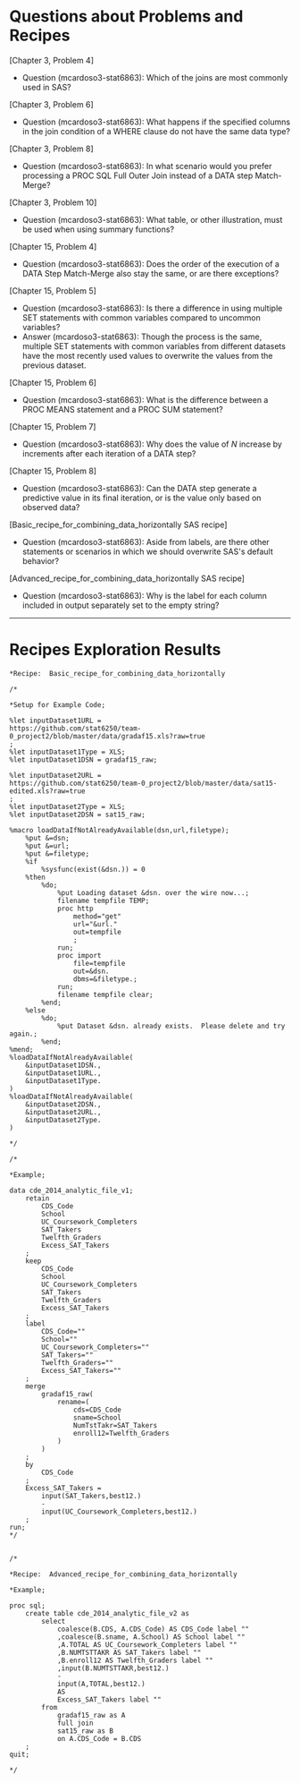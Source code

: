 # Questions about Problems and Recipes



[Chapter 3, Problem 4]
* Question (mcardoso3-stat6863):  Which of the joins are most commonly used in SAS?



[Chapter 3, Problem 6]
* Question (mcardoso3-stat6863):  What happens if the specified columns in the join condition of a WHERE clause do not have the same data type?



[Chapter 3, Problem 8]
* Question (mcardoso3-stat6863):  In what scenario would you prefer processing a PROC SQL Full Outer Join instead of a DATA step Match-Merge?



[Chapter 3, Problem 10]
* Question (mcardoso3-stat6863):  What table, or other illustration, must be used when using summary functions?
  


[Chapter 15, Problem 4]
* Question (mcardoso3-stat6863):  Does the order of the execution of a DATA Step Match-Merge also stay the same, or are there exceptions?



[Chapter 15, Problem 5]
* Question (mcardoso3-stat6863):  Is there a difference in using multiple SET statements with common variables compared to uncommon variables?
* Answer (mcardoso3-stat6863):  Though the process is the same, multiple SET statements with common variables from different datasets have the most recently used values to overwrite the values from the previous dataset.


[Chapter 15, Problem 6]
* Question (mcardoso3-stat6863):  What is the difference between a PROC MEANS statement and a PROC SUM statement?  



[Chapter 15, Problem 7]
* Question (mcardoso3-stat6863):   Why does the value of _N_ increase by increments after each iteration of a DATA step?



[Chapter 15, Problem 8]
* Question (mcardoso3-stat6863):  Can the DATA step generate a predictive value in its final iteration, or is the value only based on observed data?



[Basic_recipe_for_combining_data_horizontally SAS recipe]
* Question (mcardoso3-stat6863):  Aside from labels, are there other statements or scenarios in which we should overwrite SAS's default behavior?



[Advanced_recipe_for_combining_data_horizontally SAS recipe]
* Question (mcardoso3-stat6863):  Why is the label for each column included in output separately set to the empty string?



***



# Recipes Exploration Results



```
*Recipe:  Basic_recipe_for_combining_data_horizontally

/*

*Setup for Example Code;

%let inputDataset1URL =
https://github.com/stat6250/team-0_project2/blob/master/data/gradaf15.xls?raw=true
;
%let inputDataset1Type = XLS;
%let inputDataset1DSN = gradaf15_raw;

%let inputDataset2URL =
https://github.com/stat6250/team-0_project2/blob/master/data/sat15-edited.xls?raw=true
;
%let inputDataset2Type = XLS;
%let inputDataset2DSN = sat15_raw;

%macro loadDataIfNotAlreadyAvailable(dsn,url,filetype);
	%put &=dsn;
	%put &=url;
	%put &=filetype;
	%if
		%sysfunc(exist(&dsn.)) = 0
	%then
		%do;
			%put Loading dataset &dsn. over the wire now...;
			filename tempfile TEMP;
			proc http
				method="get"
				url="&url."
				out=tempfile
				;
			run;
			proc import
				file=tempfile
				out=&dsn.
				dbms=&filetype.;
			run;
			filename tempfile clear;
		%end;
	%else
		%do;
			%put Dataset &dsn. already exists.  Please delete and try again.;
		%end;
%mend;
%loadDataIfNotAlreadyAvailable(
	&inputDataset1DSN.,
	&inputDataset1URL.,
	&inputDataset1Type.
)
%loadDataIfNotAlreadyAvailable(
	&inputDataset2DSN.,
	&inputDataset2URL.,
	&inputDataset2Type.
)

*/

/*

*Example;

data cde_2014_analytic_file_v1;
	retain
		CDS_Code
		School
		UC_Coursework_Completers
		SAT_Takers
		Twelfth_Graders
		Excess_SAT_Takers
	;
	keep
		CDS_Code
		School
		UC_Coursework_Completers
		SAT_Takers
		Twelfth_Graders
		Excess_SAT_Takers
	;
	label
		CDS_Code=""
		School=""
		UC_Coursework_Completers=""
		SAT_Takers=""
		Twelfth_Graders=""
		Excess_SAT_Takers=""
	;
	merge
		gradaf15_raw(
			rename=(
				cds=CDS_Code
				sname=School
				NumTstTakr=SAT_Takers
				enroll12=Twelfth_Graders
			)
		)
	;
	by
		CDS_Code
	;
	Excess_SAT_Takers =
		input(SAT_Takers,best12.)
		-
		input(UC_Coursework_Completers,best12.)
	;
run;
*/


/*

*Recipe:  Advanced_recipe_for_combining_data_horizontally

*Example;

proc sql;
	create table cde_2014_analytic_file_v2 as
		select
			coalesce(B.CDS, A.CDS_Code) AS CDS_Code label ""
			,coalesce(B.sname, A.School) AS School label ""
			,A.TOTAL AS UC_Coursework_Completers label ""
			,B.NUMTSTTAKR AS SAT_Takers label ""
			,B.enroll12 AS Twelfth_Graders label ""
			,input(B.NUMTSTTAKR,best12.)
			-
			input(A,TOTAL,best12.)
			AS
			Excess_SAT_Takers label ""
		from
			gradaf15_raw as A
			full join
			sat15_raw as B
			on A.CDS_Code = B.CDS
	;
quit;

*/

```


